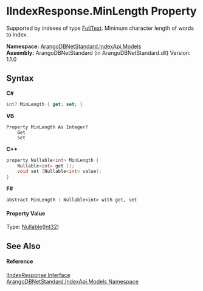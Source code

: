 # IIndexResponse.MinLength Property 
 

Supported by indexes of type <a href="b01a7e25-6cea-5b51-c623-33ba102e63f2">FullText</a>. Minimum character length of words to index.

**Namespace:**&nbsp;<a href="215740c9-85fc-74fa-998d-14b49b842d56">ArangoDBNetStandard.IndexApi.Models</a><br />**Assembly:**&nbsp;ArangoDBNetStandard (in ArangoDBNetStandard.dll) Version: 1.1.0

## Syntax

**C#**<br />
``` C#
int? MinLength { get; set; }
```

**VB**<br />
``` VB
Property MinLength As Integer?
	Get
	Set
```

**C++**<br />
``` C++
property Nullable<int> MinLength {
	Nullable<int> get ();
	void set (Nullable<int> value);
}
```

**F#**<br />
``` F#
abstract MinLength : Nullable<int> with get, set

```


#### Property Value
Type: <a href="https://docs.microsoft.com/dotnet/api/system.nullable-1" target="_blank" rel="noopener noreferrer">Nullable</a>(<a href="https://docs.microsoft.com/dotnet/api/system.int32" target="_blank" rel="noopener noreferrer">Int32</a>)

## See Also


#### Reference
<a href="800d84d0-0548-342e-e0fa-e82a2bab7246">IIndexResponse Interface</a><br /><a href="215740c9-85fc-74fa-998d-14b49b842d56">ArangoDBNetStandard.IndexApi.Models Namespace</a><br />